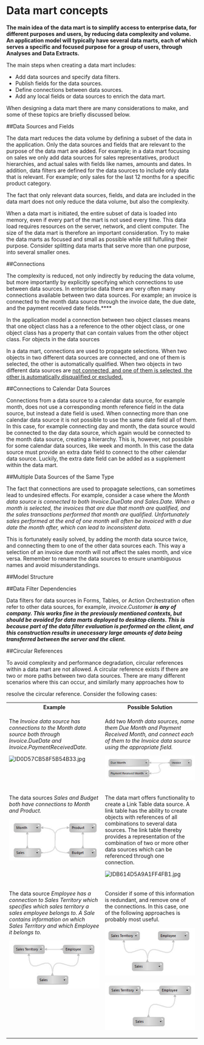 # Data mart concepts

  **The main idea of the data mart is to simplify access to enterprise data, for different purposes and users, by reducing data complexity and volume. An application model will typically have several data marts, each of which serves a specific and focused purpose for a group of users, through Analyses and Data Extracts.**

The main steps when creating a data mart includes:

*   Add data sources and specify data filters.
*   Publish fields for the data sources.
*   Define connections between data sources.
*   Add any local fields or data sources to enrich the data mart.

When designing a data mart there are many considerations to make, and some of these topics are briefly discussed below.

##Data Sources and Fields

The data mart reduces the data volume by defining a subset of the data in the application. Only the data sources and fields that are relevant to the purpose of the data mart are added. For example; in a data mart focusing on sales we only add data sources for sales representatives, product hierarchies, and actual sales with fields like names, amounts and dates. In addition, data filters are defined for the data sources to include only data that is relevant. For example; only sales for the last 12 months for a specific product category.

The fact that only relevant data sources, fields, and data are included in the data mart does not only reduce the data volume, but also the complexity.

When a data mart is initiated, the entire subset of data is loaded into memory, even if every part of the mart is not used every time. This data load requires resources on the server, network, and client computer. The size of the data mart is therefore an important consideration. Try to make the data marts as focused and small as possible while still fulfulling their purpose. Consider splitting data marts that serve more than one purpose, into several smaller ones.

##Connections

The complexity is reduced, not only indirectly by reducing the data volume, but more importantly by explicitly specifying which connections to use between data sources. In enterprise data there are very often many connections available between two data sources. For example; an invoice is connected to the month data source through the invoice date, the due date, and the payment received date fields.**** 

In the application model a connection between two object classes means that one object class has a a reference to the other object class, or one object class has a property that can contain values from the other object class. For objects in the data sources

In a data mart, connections are used to propagate selections. When two objects in two different data sources are connected, and one of them is selected, the other is automatically qualified. When two objects in two different data sources are <span style="TEXT-DECORATION: underline">not connected, and one of them is selected, the other is automatically disqualified or excluded.

##Connections to Calendar Data Sources

Connections from a data source to a calendar data source, for example month, does not use a corresponding month reference field in the data source, but instead a date field is used. When connecting more than one calendar data source it is not possible to use the same date field all of them. In this case, for example connecting day and month, the data source would be connected to the day data source, which again would be connected to the month data source, creating a hierarchy. This is, however, not possible for some calendar data sources, like week and month. In this case the data source must provide an extra date field to connect to the other calendar data source. Luckily, the extra date field can be added as a supplement within the data mart.

##Multiple Data Sources of the Same Type

The fact that connections are used to propagate selections, can sometimes lead to undesired effects. For example, consider a case where the <span style="FONT-WEIGHT: normal; FONT-STYLE: italic">Month data source is connected to both <span style="FONT-STYLE: italic">Invoice.DueDate and <span style="FONT-STYLE: italic">Sales.Date. When a month is selected, the invoices that are due that month are qualified, and the sales transactions performed that month are qualified. Unfortunately sales performed at the end of one month will often be invoiced with a due date the month after, which can lead to inconsistent data.

This is fortunately easily solved, by adding the month data source twice, and connecting them to one of the other data sources each. This way a selection of an invoice due month will not affect the sales month, and vice versa. Remember to rename the data sources to ensure unambiguous names and avoid misunderstandings.

##Model Structure

##Data Filter Dependencies

Data filters for data sources in Forms, Tables, or Action Orchestration often refer to other data sources, for example, <span style="FONT-STYLE: italic">invoice.Customer <span style="FONT-WEIGHT: bold; FONT-STYLE: italic">is any of <span style="FONT-STYLE: italic">company. This works fine in the previously mentioned contexts, but should be avoided for data marts deployed to desktop clients. This is because part of the data filter evaluation is performed on the client, and this construction results in unecessary large amounts of data being transferred between the server and the client.

##Circular References

To avoid complexity and performance degradation, circular references within a data mart are not allowed. A circular reference exists if there are two or more paths between two data sources. There are many different scenarios where this can occur, and similarly many approaches how to

resolve the circular reference. Consider the following cases:

 <table style="WIDTH: 100%">

<tbody>

<tr>

<th>Example</th>

<th>Possible Solution</th>

</tr>

<tr>

<td valign="top">

The <span style="FONT-STYLE: italic">Invoice data source has connections to the Month data source both through <span style="FONT-STYLE: italic">Invoice.DueDate and <span style="FONT-STYLE: italic">Invoice.PaymentReceivedDate.

![ID0D57CB58F5B54B33.jpg](media/ID0D57CB58F5B54B33.jpg)

</td>

<td valign="top">

Add two <span style="FONT-STYLE: italic">Month data sources, name them <span style="FONT-STYLE: italic">Due Month and <span style="FONT-STYLE: italic">Payment Received Month, and connect each of them to the <span style="FONT-STYLE: italic">Invoice data source using the appropriate field.

![IDA26D0104126541F7.jpg](media/IDA26D0104126541F7.jpg)

</td>

</tr>

<tr>

<td valign="top">

The data sources <span style="FONT-STYLE: italic">Sales and <span style="FONT-STYLE: italic">Budget both have connections to <span style="FONT-WEIGHT: normal; FONT-STYLE: italic">Month and <span style="FONT-STYLE: italic">Product.

![ID03E412AEB44641E9.jpg](media/ID03E412AEB44641E9.jpg)

</td>

<td valign="top">

The data mart offers functionality to create a Link Table data source. A link table has the ability to create objects with references of all combinations to several data sources. The link table thereby provides a representation of the combination of two or more other data sources which can be referenced through one connection.

![IDB614D5A9A1FF4FB1.jpg](media/IDB614D5A9A1FF4FB1.jpg)

</td>

</tr>

<tr>

<td valign="top">

The data source <span style="FONT-STYLE: italic">Employee has a connection to <span style="FONT-STYLE: italic">Sales Territory which specifies which sales territory a sales employee belongs to. A <span style="FONT-STYLE: italic">Sale contains information on which <span style="FONT-STYLE: italic">Sales Territory and which <span style="FONT-STYLE: italic">Employee it belongs to.

![IDCF0EA99C6C3C4C34.jpg](media/IDCF0EA99C6C3C4C34.jpg)

</td>

<td valign="top">

Consider if some of this information is redundant, and remove one of the connections. In this case, one of the following approaches is probably most useful.

![IDB21CC6FF8C4F4B8A.jpg](media/IDB21CC6FF8C4F4B8A.jpg)

![ID9B1B7FD84F6A4967.jpg](media/ID9B1B7FD84F6A4967.jpg)

</td>

</tr>

</tbody>

</table>